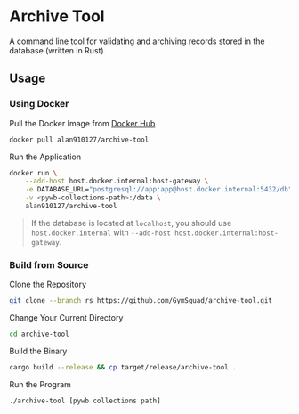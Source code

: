 # Archive Tool

A command line tool for validating and archiving records stored in the database (written in Rust)

## Usage

### Using Docker

Pull the Docker Image from [Docker Hub](https://hub.docker.com/repository/docker/alan910127/archive-tool/general)

```bash
docker pull alan910127/archive-tool
```

Run the Application

```bash
docker run \
    --add-host host.docker.internal:host-gateway \
    -e DATABASE_URL="postgresql://app:app@host.docker.internal:5432/db" \
    -v <pywb-collections-path>:/data \
    alan910127/archive-tool
```

> If the database is located at `localhost`, you should use `host.docker.internal` with `--add-host host.docker.internal:host-gateway`.

### Build from Source

Clone the Repository

```bash
git clone --branch rs https://github.com/GymSquad/archive-tool.git
```

Change Your Current Directory

```bash
cd archive-tool
```

Build the Binary

```bash
cargo build --release && cp target/release/archive-tool .
```

Run the Program

```bash
./archive-tool [pywb collections path]
```
